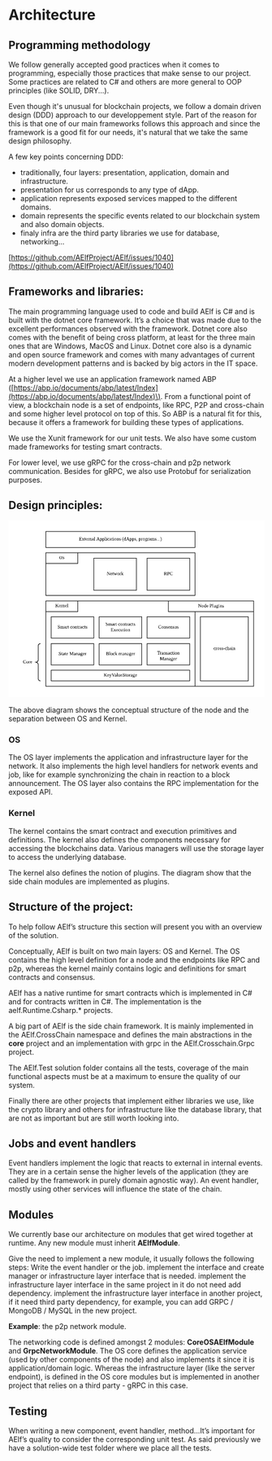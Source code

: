 # Architecture

## Programming methodology

We follow generally accepted good practices when it comes to programming, especially those practices that make sense to our project. Some practices are related to C\# and others are more general to OOP principles \(like SOLID, DRY...\).

Even though it's unusual for blockchain projects, we follow a domain driven design \(DDD\) approach to our developpement style. Part of the reason for this is that one of our main frameworks follows this approach and since the framework is a good fit for our needs, it's natural that we take the same design philosophy.

A few key points concerning DDD:

* traditionally, four layers: presentation, application, domain and infrastructure.
* presentation for us corresponds to any type of dApp.
* application represents exposed services mapped to the different domains.
* domain represents the specific events related to our blockchain system and also domain objects.
* finaly infra are the third party libraries we use for database, networking...

[https://github.com/AElfProject/AElf/issues/1040](https://github.com/AElfProject/AElf/issues/1040)

## Frameworks and libraries:

The main programming language used to code and build AElf is C\# and is built with the dotnet core framework. It’s a choice that was made due to the excellent performances observed with the framework. Dotnet core also comes with the benefit of being cross platform, at least for the three main ones that are Windows, MacOS and Linux. Dotnet core also is a dynamic and open source framework and comes with many advantages of current modern development patterns and is backed by big actors in the IT space.

At a higher level we use an application framework named ABP \([https://abp.io/documents/abp/latest/Index](https://abp.io/documents/abp/latest/Index)\). From a functional point of view, a blockchain node is a set of endpoints, like RPC, P2P and cross-chain and some higher level protocol on top of this. So ABP is a natural fit for this, because it offers a framework for building these types of applications.

We use the Xunit framework for our unit tests. We also have some custom made frameworks for testing smart contracts.

For lower level, we use gRPC for the cross-chain and p2p network communication. Besides for gRPC, we also use Protobuf for serialization purposes.

## Design principles:

![](../.gitbook/assets/node-archi.png)

The above diagram shows the conceptual structure of the node and the separation between OS and Kernel.

### OS

The OS layer implements the application and infrastructure layer for the network. It also implements the high level handlers for network events and job, like for example synchronizing the chain in reaction to a block announcement. The OS layer also contains the RPC implementation for the exposed API.

### Kernel

The kernel contains the smart contract and execution primitives and definitions. The kernel also defines the components necessary for accessing the blockchains data. Various managers will use the storage layer to access the underlying database.

The kernel also defines the notion of plugins. The diagram show that the side chain modules are implemented as plugins.

## Structure of the project:

To help follow AElf’s structure this section will present you with an overview of the solution.

Conceptually, AElf is built on two main layers: OS and Kernel. The OS contains the high level definition for a node and the endpoints like RPC and p2p, whereas the kernel mainly contains logic and definitions for smart contracts and consensus.

AElf has a native runtime for smart contracts which is implemented in C\# and for contracts written in C\#. The implementation is the aelf.Runtime.Csharp.\* projects.

A big part of AElf is the side chain framework. It is mainly implemented in the AElf.CrossChain namespace and defines the main abstractions in the **core** project and an implementation with grpc in the AElf.Crosschain.Grpc project.

The AElf.Test solution folder contains all the tests, coverage of the main functional aspects must be at a maximum to ensure the quality of our system.

Finally there are other projects that implement either libraries we use, like the crypto library and others for infrastructure like the database library, that are not as important but are still worth looking into.

## Jobs and event handlers

Event handlers implement the logic that reacts to external in internal events. They are in a certain sense the higher levels of the application \(they are called by the framework in purely domain agnostic way\). An event handler, mostly using other services will influence the state of the chain.

## Modules

We currently base our architecture on modules that get wired together at runtime. Any new module must inherit **AElfModule**.

Give the need to implement a new module, it usually follows the following steps: Write the event handler or the job. implement the interface and create manager or infrastructure layer interface that is needed. implement the infrastructure layer interface in the same project in it do not need add dependency. implement the infrastructure layer interface in another project, if it need third party dependency, for example, you can add GRPC / MongoDB / MySQL in the new project.

**Example**: the p2p network module.

The networking code is defined amongst 2 modules: **CoreOSAElfModule** and **GrpcNetworkModule**. The OS core defines the application service \(used by other components of the node\) and also implements it since it is application/domain logic. Whereas the infrastructure layer \(like the server endpoint\), is defined in the OS core modules but is implemented in another project that relies on a third party - gRPC in this case.

## Testing

When writing a new component, event handler, method...It’s important for AElf’s quality to consider the corresponding unit test. As said previously we have a solution-wide test folder where we place all the tests.


